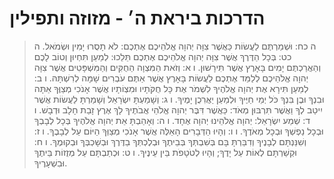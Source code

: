 # הדרכות ביראת ה׳ - מזוזה ותפילין

> ה כח: וּשְׁמַרְתֶּם לַעֲשׂוֹת כַּאֲשֶׁר צִוָּה יְהוָה אֱלֹהֵיכֶם אֶתְכֶם:  לֹא תָסֻרוּ יָמִין וּשְׂמֹאל.
> ה כט: בְּכָל הַדֶּרֶךְ אֲשֶׁר צִוָּה יְהוָה אֱלֹהֵיכֶם אֶתְכֶם תֵּלֵכוּ:  לְמַעַן תִּחְיוּן וְטוֹב לָכֶם וְהַאֲרַכְתֶּם יָמִים בָּאָרֶץ אֲשֶׁר תִּירָשׁוּן.
> ו א: וְזֹאת הַמִּצְוָה הַחֻקִּים וְהַמִּשְׁפָּטִים אֲשֶׁר צִוָּה יְהוָה אֱלֹהֵיכֶם לְלַמֵּד אֶתְכֶם לַעֲשׂוֹת בָּאָרֶץ אֲשֶׁר אַתֶּם עֹבְרִים שָׁמָּה לְרִשְׁתָּהּ.
> ו ב: לְמַעַן תִּירָא אֶת יְהוָה אֱלֹהֶיךָ לִשְׁמֹר אֶת כָּל חֻקֹּתָיו וּמִצְוֹתָיו אֲשֶׁר אָנֹכִי מְצַוֶּךָ אַתָּה וּבִנְךָ וּבֶן בִּנְךָ כֹּל יְמֵי חַיֶּיךָ וּלְמַעַן יַאֲרִכֻן יָמֶיךָ.
> ו ג: וְשָׁמַעְתָּ יִשְׂרָאֵל וְשָׁמַרְתָּ לַעֲשׂוֹת אֲשֶׁר יִיטַב לְךָ וַאֲשֶׁר תִּרְבּוּן מְאֹד:  כַּאֲשֶׁר דִּבֶּר יְהוָה אֱלֹהֵי אֲבֹתֶיךָ לָךְ אֶרֶץ זָבַת חָלָב וּדְבָשׁ.
> ו ד: שְׁמַע יִשְׂרָאֵל:  יְהוָה אֱלֹהֵינוּ יְהוָה אֶחָד.
> ו ה: וְאָהַבְתָּ אֵת יְהוָה אֱלֹהֶיךָ בְּכָל לְבָבְךָ וּבְכָל נַפְשְׁךָ וּבְכָל מְאֹדֶךָ.
> ו ו: וְהָיוּ הַדְּבָרִים הָאֵלֶּה אֲשֶׁר אָנֹכִי מְצַוְּךָ הַיּוֹם עַל לְבָבֶךָ.
> ו ז: וְשִׁנַּנְתָּם לְבָנֶיךָ וְדִבַּרְתָּ בָּם בְּשִׁבְתְּךָ בְּבֵיתֶךָ וּבְלֶכְתְּךָ בַדֶּרֶךְ וּבְשָׁכְבְּךָ וּבְקוּמֶךָ.
> ו ח: וּקְשַׁרְתָּם לְאוֹת עַל יָדֶךָ; וְהָיוּ לְטֹטָפֹת בֵּין עֵינֶיךָ.
> ו ט: וּכְתַבְתָּם עַל מְזֻזוֹת בֵּיתֶךָ וּבִשְׁעָרֶיךָ.
 

